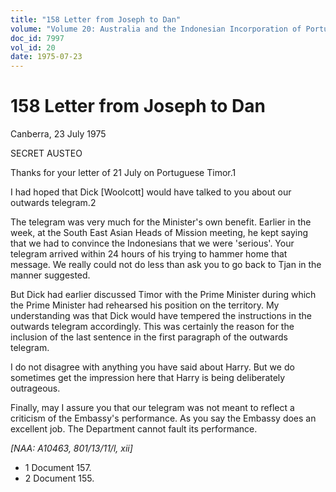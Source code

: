 ```yaml
---
title: "158 Letter from Joseph to Dan"
volume: "Volume 20: Australia and the Indonesian Incorporation of Portuguese Timor, 1974-1976"
doc_id: 7997
vol_id: 20
date: 1975-07-23
---
```


# 158 Letter from Joseph to Dan

Canberra, 23 July 1975

SECRET AUSTEO

Thanks for your letter of 21 July on Portuguese Timor.1

I had hoped that Dick [Woolcott] would have talked to you about our outwards telegram.2

The telegram was very much for the Minister's own benefit. Earlier in the week, at the South East Asian Heads of Mission meeting, he kept saying that we had to convince the Indonesians that we were 'serious'. Your telegram arrived within 24 hours of his trying to hammer home that message. We really could not do less than ask you to go back to Tjan in the manner suggested.

But Dick had earlier discussed Timor with the Prime Minister during which the Prime Minister had rehearsed his position on the territory. My understanding was that Dick would have tempered the instructions in the outwards telegram accordingly. This was certainly the reason for the inclusion of the last sentence in the first paragraph of the outwards telegram.

I do not disagree with anything you have said about Harry. But we do sometimes get the impression here that Harry is being deliberately outrageous.

Finally, may I assure you that our telegram was not meant to reflect a criticism of the Embassy's performance. As you say the Embassy does an excellent job. The Department cannot fault its performance. 

_[NAA: A10463, 801/13/11/l, xii]_

  * 1 Document 157. 
  * 2 Document 155. 


